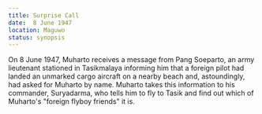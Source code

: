 ```yaml
---
title: Surprise Call
date:  8 June 1947
location: Maguwo
status: synopsis
---
```


On 8 June 1947, Muharto receives a
message from Pang Soeparto, an army
lieutenant stationed in Tasikmalaya informing him that 
a foreign pilot had landed an unmarked cargo aircraft on a nearby beach
and, astoundingly, had asked for Muharto by name. Muharto takes this
information to his commander, Suryadarma, who tells him to fly to Tasik and find out which of Muharto's "foreign flyboy friends" it is.
